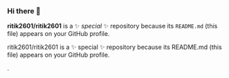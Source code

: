 ### Hi there 👋


**ritik2601/ritik2601** is a ✨ _special_ ✨ repository because its `README.md` (this file) appears on your GitHub profile.

ritik2601/ritik2601 is a ✨ special ✨ repository because its README.md (this file) appears on your GitHub profile.




.







